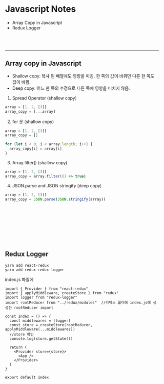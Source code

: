 Javascript Notes
================

* Array Copy in Javascript
* Redux Logger
<br/><br/><br/><br/>
----------------

## Array copy in Javascript

* Shallow copy: 복사 된 배열에도 영향을 미침. 한 쪽의 값이 바뀌면 다른 한 쪽도 값이 바뀜.
* Deep copy: 어느 한 쪽의 수정으로 다른 쪽에 영향을 미치지 않음.

1. Spread Operator (shallow copy)
```javascript
array = [1, 2, [3]]
array_copy = [...array]
```

2. for 문 (shallow copy)
```javascript
array = [1, 2, [3]]
array_copy = []

for (let i < 0; i < array.length; i++) {
  array_copy[i] = array[i]
}
```

3. Array.filter() (shallow copy)
```javascript
array = [1, 2, [3]]
array_copy = array.filter(() => true)
```

4. JSON.parse and JSON stringify (deep copy)
```javascript
array = [1, 2, [3]]
array_copy = JSON.parse(JSON.stringify(array))
```
<br/><br/><br/><br/>
--------------

## Redux Logger

```
yarn add react-redux
yarn add redux redux-logger
```

index.js 파일에
```
import { Provider } from "react-redux"
import { applyMiddleware, createStore } from "redux"
import logger from "redux-logger"
import rootReducer from "../redux/modules"  //리덕스 폴더에 index.js에 생성한 rootReducer import

const Index = () => {
  const middlewares = [logger]
  const store = createStore(rootReducer, applyMiddleware(...middlewares))
  //store 확인
  console.log(store.getState())
  
  return (
    <Provider store={store}>
      <App />
    </Provider>
  )
}

export default Index
```
<br/><br/><br/><br/>
-----------------

